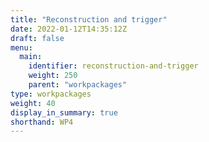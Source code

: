 ```yaml
---
title: "Reconstruction and trigger"
date: 2022-01-12T14:35:12Z
draft: false
menu:
  main:
    identifier: reconstruction-and-trigger
    weight: 250
    parent: "workpackages"
type: workpackages
weight: 40
display_in_summary: true
shorthand: WP4
---
```


